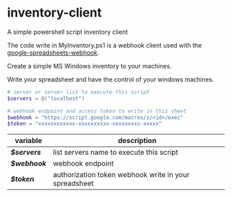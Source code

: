 # inventory-client
A simple powershell script inventory client

The code write in MyInventory.ps1 is a webhook client used with the [google-spreadsheets-webhook](https://github.com/pedrorobsonleao/google-spreadsheets-webhook).

Create a simple MS Windows inventory to your machines.

Write your spreadsheet and have the control of your windows machines.

```powershell
# server or server list to execute this script
$servers = @("localhost")

# webhook endpoint and access token to write in this sheet
$webhook = "https://script.google.com/macros/s/<id>/exec"
$token = "xxxxxxxxxxxx-xxxxxxxxxx-xxxxxxxxx-xxxxx"
```
|variable|description|
|-|-|
|***$servers***|list servers name to execute this script|
|***$webhook***|webhook endpoint|
|***$token***|authorization token webhook write in your spreadsheet|
